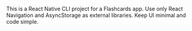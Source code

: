<!-- Use this file to provide workspace-specific custom instructions to Copilot. For more details, visit https://code.visualstudio.com/docs/copilot/copilot-customization#_use-a-githubcopilotinstructionsmd-file -->

This is a React Native CLI project for a Flashcards app. Use only React Navigation and AsyncStorage as external libraries. Keep UI minimal and code simple.
